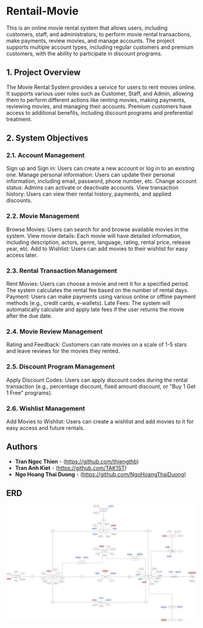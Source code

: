 # Rentail-Movie
This is an online movie rental system that allows users, including customers, staff, and administrators, to perform movie rental transactions, make payments, review movies, and manage accounts. The project supports multiple account types, including regular customers and premium customers, with the ability to participate in discount programs.
## 1. Project Overview
The Movie Rental System provides a service for users to rent movies online. It supports various user roles such as Customer, Staff, and Admin, allowing them to perform different actions like renting movies, making payments, reviewing movies, and managing their accounts. Premium customers have access to additional benefits, including discount programs and preferential treatment.

## 2. System Objectives
### 2.1. Account Management
Sign up and Sign in: Users can create a new account or log in to an existing one.
Manage personal information: Users can update their personal information, including email, password, phone number, etc.
Change account status: Admins can activate or deactivate accounts.
View transaction history: Users can view their rental history, payments, and applied discounts.
### 2.2. Movie Management
Browse Movies: Users can search for and browse available movies in the system.
View movie details: Each movie will have detailed information, including description, actors, genre, language, rating, rental price, release year, etc.
Add to Wishlist: Users can add movies to their wishlist for easy access later.
### 2.3. Rental Transaction Management
Rent Movies: Users can choose a movie and rent it for a specified period. The system calculates the rental fee based on the number of rental days.
Payment: Users can make payments using various online or offline payment methods (e.g., credit cards, e-wallets).
Late Fees: The system will automatically calculate and apply late fees if the user returns the movie after the due date.
### 2.4. Movie Review Management
Rating and Feedback: Customers can rate movies on a scale of 1-5 stars and leave reviews for the movies they rented.
### 2.5. Discount Program Management
Apply Discount Codes: Users can apply discount codes during the rental transaction (e.g., percentage discount, fixed amount discount, or "Buy 1 Get 1 Free" programs).
### 2.6. Wishlist Management
Add Movies to Wishlist: Users can create a wishlist and add movies to it for easy access and future rentals.
## Authors
- **Tran Ngoc Thien** - (https://github.com/thiengthb)
- **Tran Anh Kiet** - (https://github.com/TAK1ST)
- **Ngo Hoang Thai Duong** - (https://github.com/NgoHoangThaiDuong)
## ERD
![Movie Rental ERD](ERD_MovieRentalSystem.drawio.png)
